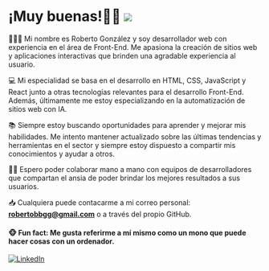 # ¡Muy buenas!👋🏼 <a href="https://github.com/Rob-Gon/Rob-Gon/blob/main/README%20EN.md"><img src="https://raw.githubusercontent.com/codenautas/multilang/master/img/lang-en.png"></img></a>

👨🏻‍💻 Mi nombre es Roberto González y soy desarrollador web con experiencia en el área de Front-End. Me apasiona la creación de sitios web y aplicaciones interactivas que brinden una agradable experiencia al usuario.

💻 Mi especialidad se basa en el desarrollo en HTML, CSS, JavaScript y React junto a otras tecnologías relevantes para el desarrollo Front-End. Además, últimamente me estoy especializando en la automatización de sitios web con IA.

📚 Siempre estoy buscando oportunidades para aprender y mejorar mis habilidades. Me intento mantener actualizado sobre las últimas tendencias y herramientas en el sector y siempre estoy dispuesto a compartir mis conocimientos y ayudar a otros.

🤝🏼 Espero poder colaborar mano a mano con equipos de desarrolladores que compartan el ansia de poder brindar los mejores resultados a sus usuarios.

📥 Cualquiera puede contacarme a mi correo personal: <a href="mailto:robertobbgg@gmail.com">**robertobbgg@gmail.com**</a> o a través del propio GitHub.

#### 🐵 Fun fact: Me gusta referirme a mí mismo como un mono que puede hacer cosas con un ordenador.

[![LinkedIn](https://img.shields.io/badge/LinkedIn-Roberto_González-0077B5?style=for-the-badge&logo=linkedin&logoColor=white&labelColor=101010)]([https://www.linkedin.com/in/braismoure](https://www.linkedin.com/in/roberto-gonzalez-web-dev/))
